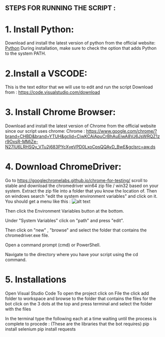 ## STEPS FOR RUNNING THE SCRIPT : 

# 1. Install Python:
Download and install the latest version of python from the official website: 
[Python](https://www.python.org/downloads/windows/)
During installation, make sure to check the option that adds Python to the system PATH.

# 2.Install a VSCODE:
This is the text editor that we will use to edit and run the script
Download from : https://code.visualstudio.com/download

# 3. Install Chrome Browser:
Download and install the latest version of Chrome from the official website since our script uses chrome: 
Chrome : https://www.google.com/chrome/?brand=CHBD&brand=YTUH&gclid=CjwKCAiApuCrBhAuEiwA8VJ6JsWRQZ1zr9OxsR-MMiZe-N27lU6LRHSQy_VTu2j683PYcXyeVPD0LxoCpsQQAvD_BwE&gclsrc=aw.ds

# 4. Download ChromeDriver:
Go to https://googlechromelabs.github.io/chrome-for-testing/ scroll to stable and download the chromedriver win64 zip file / win32 based on your system.
Extract the zip file into a folder that you know the location of.
Then on windows search "edit the system environment variables" and click on it.
You should get a menu like this : 
![alt text](https://www.google.com/url?sa=i&url=https%3A%2F%2Fwww.imatest.com%2Fsupport%2Fdocs%2F23-2%2Fediting-system-environment-variables%2F&psig=AOvVaw1mgNn-8_7_dfWLBbnDtF8_&ust=1702474717582000&source=images&cd=vfe&opi=89978449&ved=0CBIQjRxqFwoTCJDxg9mCioMDFQAAAAAdAAAAABAD)

Then click the Environment Variables button at the bottom.

Under "System Variables" click on "path" and press "edit".

Then click on "new" , "browse" and select the folder that contains the chromedriver.exe file.

Open a command prompt (cmd) or PowerShell.

Navigate to the directory where you have your script using the cd command.

# 5. Installations
Open Visual Studio Code
To open the project click on File the click add folder to workspace and browse to the folder that contains the files for the bot
click on the 3 dots at the top and press terminal and select the folder with the files

In the terminal type the following each at a time waiting until the process is complete to procede :
(These are the libraries that the bot requires)
pip install selenium
pip install requests


